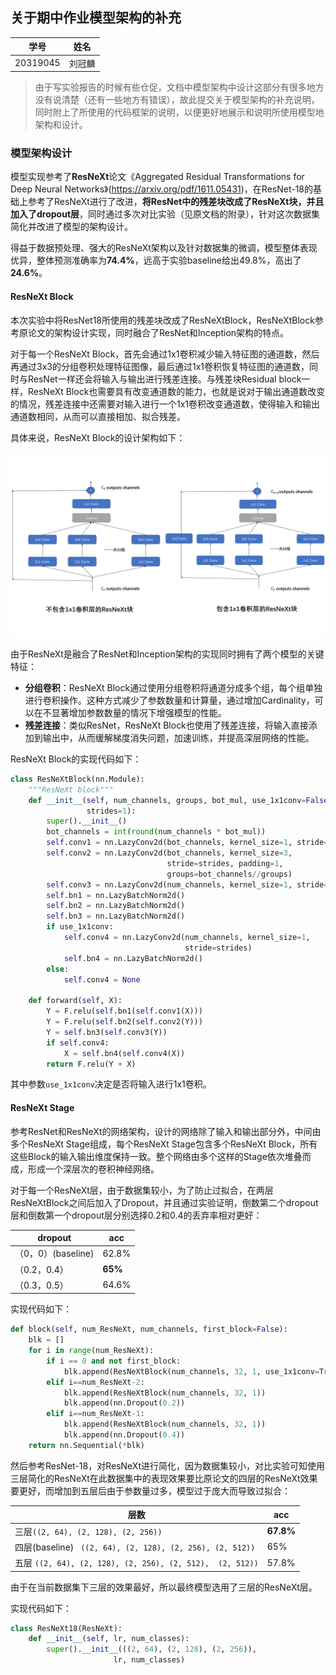 ## 关于期中作业模型架构的补充

|   学号   |  姓名  |
| :------: | :----: |
| 20319045 | 刘冠麟 |

> 由于写实验报告的时候有些仓促，文档中模型架构中设计这部分有很多地方没有说清楚（还有一些地方有错误），故此提交关于模型架构的补充说明，同时附上了所使用的代码框架的说明，以便更好地展示和说明所使用模型地架构和设计。

### 模型架构设计

模型实现参考了**ResNeXt**论文《Aggregated Residual Transformations for Deep Neural Networks》(https://arxiv.org/pdf/1611.05431)，在ResNet-18的基础上参考了ResNeXt进行了改进，**将ResNet中的残差块改成了ResNeXt块，并且加入了dropout层**，同时通过多次对比实验（见原文档的附录），针对这次数据集简化并改进了模型的架构设计。

得益于数据预处理、强大的ResNeXt架构以及针对数据集的微调，模型整体表现优异，整体预测准确率为**74.4%**，远高于实验baseline给出49.8%，高出了**24.6%**。

#### ResNeXt Block

本次实验中将ResNet18所使用的残差块改成了ResNeXtBlock，ResNeXtBlock参考原论文的架构设计实现，同时融合了ResNet和Inception架构的特点。

对于每一个ResNeXt Block，首先会通过1x1卷积减少输入特征图的通道数，然后再通过3x3的分组卷积处理特征图像，最后通过1x1卷积恢复特征图的通道数，同时与ResNet一样还会将输入与输出进行残差连接。与残差块Residual block一样，ResNeXt Block也需要具有改变通道数的能力，也就是说对于输出通道数改变的情况，残差连接中还需要对输入进行一个1x1卷积改变通道数，使得输入和输出通道数相同，从而可以直接相加、拟合残差。

具体来说，ResNeXt Block的设计架构如下：

![image-20240520121334273](./assets/image-20240520121334273.png)

由于ResNeXt是融合了ResNet和Inception架构的实现同时拥有了两个模型的关键特征：

- **分组卷积**：ResNeXt Block通过使用分组卷积将通道分成多个组，每个组单独进行卷积操作。这种方式减少了参数数量和计算量，通过增加Cardinality，可以在不显著增加参数数量的情况下增强模型的性能。
- **残差连接**：类似ResNet，ResNeXt Block也使用了残差连接，将输入直接添加到输出中，从而缓解梯度消失问题，加速训练，并提高深层网络的性能。

ResNeXt Block的实现代码如下：

```python
class ResNeXtBlock(nn.Module):
    """ResNeXt block"""
    def __init__(self, num_channels, groups, bot_mul, use_1x1conv=False,
                 strides=1):
        super().__init__()
        bot_channels = int(round(num_channels * bot_mul))
        self.conv1 = nn.LazyConv2d(bot_channels, kernel_size=1, stride=1)
        self.conv2 = nn.LazyConv2d(bot_channels, kernel_size=3,
                                   stride=strides, padding=1,
                                   groups=bot_channels//groups)
        self.conv3 = nn.LazyConv2d(num_channels, kernel_size=1, stride=1)
        self.bn1 = nn.LazyBatchNorm2d()
        self.bn2 = nn.LazyBatchNorm2d()
        self.bn3 = nn.LazyBatchNorm2d()
        if use_1x1conv:
            self.conv4 = nn.LazyConv2d(num_channels, kernel_size=1,
                                       stride=strides)
            self.bn4 = nn.LazyBatchNorm2d()
        else:
            self.conv4 = None

    def forward(self, X):
        Y = F.relu(self.bn1(self.conv1(X)))
        Y = F.relu(self.bn2(self.conv2(Y)))
        Y = self.bn3(self.conv3(Y))
        if self.conv4:
            X = self.bn4(self.conv4(X))
        return F.relu(Y + X)
```

其中参数`use_1x1conv`决定是否将输入进行1x1卷积。



#### ResNeXt Stage

参考ResNet和ResNeXt的网络架构，设计的网络除了输入和输出部分外，中间由多个ResNeXt Stage组成，每个ResNeXt Stage包含多个ResNeXt Block，所有这些Block的输入输出维度保持一致。整个网络由多个这样的Stage依次堆叠而成，形成一个深层次的卷积神经网络。

对于每一个ResNeXt层，由于数据集较小，为了防止过拟合，在两层ResNeXtBlock之间后加入了Dropout，并且通过实验证明，倒数第二个dropout层和倒数第一个dropout层分别选择0.2和0.4的丢弃率相对更好：

| dropout            | acc     |
| ------------------ | ------- |
| （0，0）(baseline) | 62.8%   |
| （0.2，0.4）       | **65%** |
| （0.3，0.5）       | 64.6%   |

实现代码如下：

```python
def block(self, num_ResNeXt, num_channels, first_block=False):
    blk = []
    for i in range(num_ResNeXt):
        if i == 0 and not first_block:
            blk.append(ResNeXtBlock(num_channels, 32, 1, use_1x1conv=True, strides=2))
        elif i==num_ResNeXt-2:
            blk.append(ResNeXtBlock(num_channels, 32, 1))
            blk.append(nn.Dropout(0.2))
        elif i==num_ResNeXt-1:
            blk.append(ResNeXtBlock(num_channels, 32, 1))
            blk.append(nn.Dropout(0.4))
    return nn.Sequential(*blk)
```



然后参考ResNet-18，对ResNeXt进行简化，因为数据集较小，对比实验可知使用三层简化的ResNeXt在此数据集中的表现效果要比原论文的四层的ResNeXt效果要更好，而增加到五层后由于参数量过多，模型过于庞大而导致过拟合：

| 层数                                                      | acc       |
| --------------------------------------------------------- | --------- |
| 三层` ((2, 64), (2, 128), (2, 256)) `                     | **67.8%** |
| 四层(baseline) ` ((2, 64), (2, 128), (2, 256), (2, 512))` | 65%       |
| 五层 `((2, 64), (2, 128), (2, 256), (2, 512),  (2, 512))` | 57.8%     |

由于在当前数据集下三层的效果最好，所以最终模型选用了三层的ResNeXt层。

实现代码如下：

```python
class ResNeXt18(ResNeXt):
    def __init__(self, lr, num_classes):
        super().__init__(((2, 64), (2, 128), (2, 256)),
                       lr, num_classes)
```



